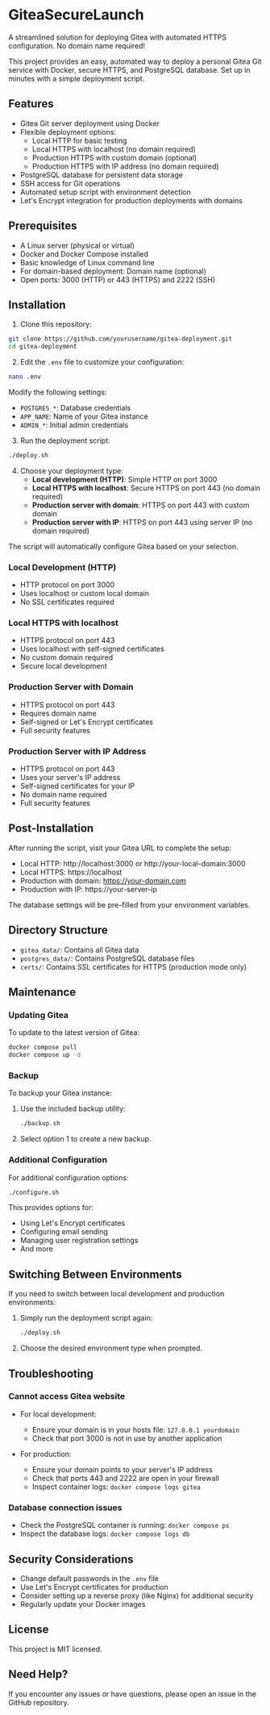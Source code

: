 # GiteaSecureLaunch

A streamlined solution for deploying Gitea with automated HTTPS configuration. No domain name required!

This project provides an easy, automated way to deploy a personal Gitea Git service with Docker, secure HTTPS, and PostgreSQL database. Set up in minutes with a simple deployment script.

## Features

- Gitea Git server deployment using Docker
- Flexible deployment options:
  - Local HTTP for basic testing
  - Local HTTPS with localhost (no domain required)
  - Production HTTPS with custom domain (optional)
  - Production HTTPS with IP address (no domain required)
- PostgreSQL database for persistent data storage
- SSH access for Git operations
- Automated setup script with environment detection
- Let's Encrypt integration for production deployments with domains

## Prerequisites

- A Linux server (physical or virtual)
- Docker and Docker Compose installed
- Basic knowledge of Linux command line
- For domain-based deployment: Domain name (optional)
- Open ports: 3000 (HTTP) or 443 (HTTPS) and 2222 (SSH)

## Installation

1. Clone this repository:

```bash
git clone https://github.com/yourusername/gitea-deployment.git
cd gitea-deployment
```

2. Edit the `.env` file to customize your configuration:

```bash
nano .env
```

Modify the following settings:

- `POSTGRES_*`: Database credentials
- `APP_NAME`: Name of your Gitea instance
- `ADMIN_*`: Initial admin credentials

3. Run the deployment script:

```bash
./deploy.sh
```

4. Choose your deployment type:
   - **Local development (HTTP)**: Simple HTTP on port 3000
   - **Local HTTPS with localhost**: Secure HTTPS on port 443 (no domain required)
   - **Production server with domain**: HTTPS on port 443 with custom domain
   - **Production server with IP**: HTTPS on port 443 using server IP (no domain required)

The script will automatically configure Gitea based on your selection.

### Local Development (HTTP)

- HTTP protocol on port 3000
- Uses localhost or custom local domain
- No SSL certificates required

### Local HTTPS with localhost

- HTTPS protocol on port 443
- Uses localhost with self-signed certificates
- No custom domain required
- Secure local development

### Production Server with Domain

- HTTPS protocol on port 443
- Requires domain name
- Self-signed or Let's Encrypt certificates
- Full security features

### Production Server with IP Address

- HTTPS protocol on port 443
- Uses your server's IP address
- Self-signed certificates for your IP
- No domain name required
- Full security features

## Post-Installation

After running the script, visit your Gitea URL to complete the setup:

- Local HTTP: http://localhost:3000 or http://your-local-domain:3000
- Local HTTPS: https://localhost
- Production with domain: https://your-domain.com
- Production with IP: https://your-server-ip

The database settings will be pre-filled from your environment variables.

## Directory Structure

- `gitea_data/`: Contains all Gitea data
- `postgres_data/`: Contains PostgreSQL database files
- `certs/`: Contains SSL certificates for HTTPS (production mode only)

## Maintenance

### Updating Gitea

To update to the latest version of Gitea:

```bash
docker compose pull
docker compose up -d
```

### Backup

To backup your Gitea instance:

1. Use the included backup utility:

   ```bash
   ./backup.sh
   ```

2. Select option 1 to create a new backup.

### Additional Configuration

For additional configuration options:

```bash
./configure.sh
```

This provides options for:

- Using Let's Encrypt certificates
- Configuring email sending
- Managing user registration settings
- And more

## Switching Between Environments

If you need to switch between local development and production environments:

1. Simply run the deployment script again:

   ```bash
   ./deploy.sh
   ```

2. Choose the desired environment type when prompted.

## Troubleshooting

### Cannot access Gitea website

- For local development:

  - Ensure your domain is in your hosts file: `127.0.0.1 yourdomain`
  - Check that port 3000 is not in use by another application

- For production:
  - Ensure your domain points to your server's IP address
  - Check that ports 443 and 2222 are open in your firewall
  - Inspect container logs: `docker compose logs gitea`

### Database connection issues

- Check the PostgreSQL container is running: `docker compose ps`
- Inspect the database logs: `docker compose logs db`

## Security Considerations

- Change default passwords in the `.env` file
- Use Let's Encrypt certificates for production
- Consider setting up a reverse proxy (like Nginx) for additional security
- Regularly update your Docker images

## License

This project is MIT licensed.

## Need Help?

If you encounter any issues or have questions, please open an issue in the GitHub repository.
